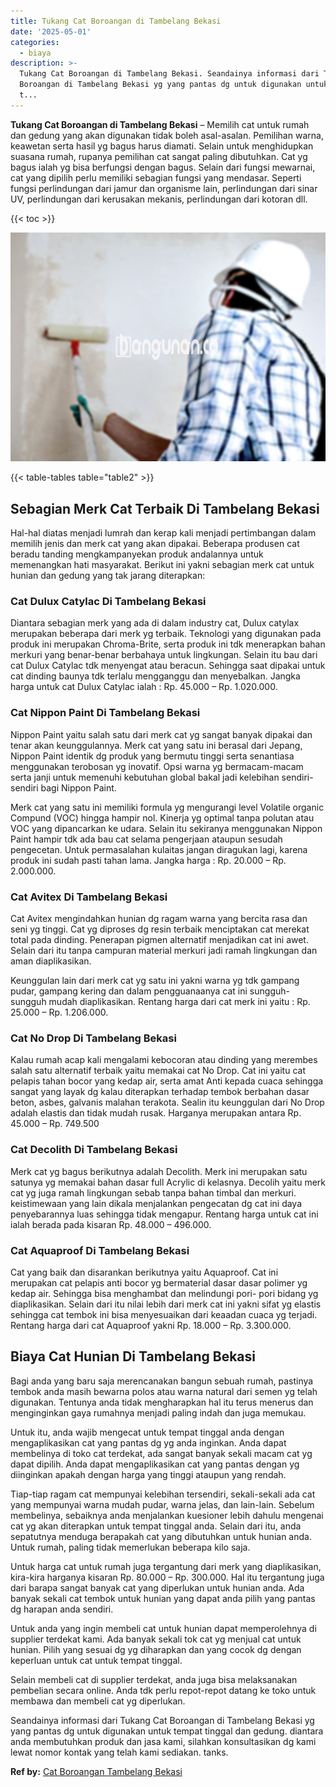 ```yaml
---
title: Tukang Cat Boroangan di Tambelang Bekasi
date: '2025-05-01'
categories:
  - biaya
description: >-
  Tukang Cat Boroangan di Tambelang Bekasi. Seandainya informasi dari Tukang Cat
  Boroangan di Tambelang Bekasi yg yang pantas dg untuk digunakan untuk tempat
  t...
---
```


**Tukang Cat Boroangan di Tambelang Bekasi** – Memilih cat untuk rumah dan gedung yang akan digunakan tidak boleh asal-asalan. Pemilihan warna, keawetan serta hasil yg bagus harus diamati. Selain untuk menghidupkan suasana rumah, rupanya pemilihan cat sangat paling dibutuhkan. Cat yg bagus ialah yg bisa berfungsi dengan bagus. Selain dari fungsi mewarnai, cat yang dipilih perlu memiliki sebagian fungsi yang mendasar. Seperti fungsi perlindungan dari jamur dan organisme lain, perlindungan dari sinar UV, perlindungan dari kerusakan mekanis, perlindungan dari kotoran dll.

{{< toc >}}

![Tukang Cat Boroangan di Tambelang Bekasi](/images/jasa-cat-murah34.png)

{{< table-tables table="table2" >}}

## Sebagian Merk Cat Terbaik Di Tambelang Bekasi

Hal-hal diatas menjadi lumrah dan kerap kali menjadi pertimbangan dalam memilih jenis dan merk cat yang akan dipakai. Beberapa produsen cat beradu tanding mengkampanyekan produk andalannya untuk memenangkan hati masyarakat. Berikut ini yakni sebagian merk cat untuk hunian dan gedung yang tak jarang diterapkan:

### Cat Dulux Catylac Di Tambelang Bekasi

Diantara sebagian merk yang ada di dalam industry cat, Dulux catylax merupakan beberapa dari merk yg terbaik. Teknologi yang digunakan pada produk ini merupakan Chroma-Brite, serta produk ini tdk menerapkan bahan merkuri yang benar-benar berbahaya untuk lingkungan. Selain itu bau dari cat Dulux Catylac tdk menyengat atau beracun. Sehingga saat dipakai untuk cat dinding baunya tdk terlalu mengganggu dan menyebalkan. Jangka harga untuk cat Dulux Catylac ialah : Rp. 45.000 – Rp. 1.020.000.

### Cat Nippon Paint Di Tambelang Bekasi

Nippon Paint yaitu salah satu dari merk cat yg sangat banyak dipakai dan tenar akan keunggulannya. Merk cat yang satu ini berasal dari Jepang, Nippon Paint identik dg produk yang bermutu tinggi serta senantiasa menggunakan terobosan yg inovatif. Opsi warna yg bermacam-macam serta janji untuk memenuhi kebutuhan global bakal jadi kelebihan sendiri-sendiri bagi Nippon Paint.

Merk cat yang satu ini memiliki formula yg mengurangi level Volatile organic Compund (VOC) hingga hampir nol. Kinerja yg optimal tanpa polutan atau VOC yang dipancarkan ke udara. Selain itu sekiranya menggunakan Nippon Paint hampir tdk ada bau cat selama pengerjaan ataupun sesudah pengecetan. Untuk permasalahan kulaitas jangan diragukan lagi, karena produk ini sudah pasti tahan lama. Jangka harga : Rp. 20.000 – Rp. 2.000.000.

### Cat Avitex Di Tambelang Bekasi

Cat Avitex mengindahkan hunian dg ragam warna yang bercita rasa dan seni yg tinggi. Cat yg diproses dg resin terbaik menciptakan cat merekat total pada dinding. Penerapan pigmen alternatif menjadikan cat ini awet. Selain dari itu tanpa campuran material merkuri jadi ramah lingkungan dan aman diaplikasikan.

Keunggulan lain dari merk cat yg satu ini yakni warna yg tdk gampang pudar, gampang kering dan dalam pengguanaanya cat ini sungguh-sungguh mudah diaplikasikan. Rentang harga dari cat merk ini yaitu : Rp. 25.000 – Rp. 1.206.000.

### Cat No Drop Di Tambelang Bekasi

Kalau rumah acap kali mengalami kebocoran atau dinding yang merembes salah satu alternatif terbaik yaitu memakai cat No Drop. Cat ini yaitu cat pelapis tahan bocor yang kedap air, serta amat Anti kepada cuaca sehingga sangat yang layak dg kalau diterapkan terhadap tembok berbahan dasar beton, asbes, galvanis malahan terakota. Sealin itu keunggulan dari No Drop adalah elastis dan tidak mudah rusak. Harganya merupakan antara Rp. 45.000 – Rp. 749.500

### Cat Decolith Di Tambelang Bekasi

Merk cat yg bagus berikutnya adalah Decolith. Merk ini merupakan satu satunya yg memakai bahan dasar full Acrylic di kelasnya. Decolih yaitu merk cat yg juga ramah lingkungan sebab tanpa bahan timbal dan merkuri. keistimewaan yang lain dikala menjalankan pengecatan dg cat ini daya penyebarannya luas sehingga tidak mengapur. Rentang harga untuk cat ini ialah berada pada kisaran Rp. 48.000 – 496.000.

### Cat Aquaproof Di Tambelang Bekasi

Cat yang baik dan disarankan berikutnya yaitu Aquaproof. Cat ini merupakan cat pelapis anti bocor yg bermaterial dasar dasar polimer yg kedap air. Sehingga bisa menghambat dan melindungi pori- pori bidang yg diaplikasikan. Selain dari itu nilai lebih dari merk cat ini yakni sifat yg elastis sehingga cat tembok ini bisa menyesuaikan dari keaadan cuaca yg terjadi. Rentang harga dari cat Aquaproof yakni Rp. 18.000 – Rp. 3.300.000.

## Biaya Cat Hunian Di Tambelang Bekasi

Bagi anda yang baru saja merencanakan bangun sebuah rumah, pastinya tembok anda masih bewarna polos atau warna natural dari semen yg telah digunakan. Tentunya anda tidak mengharapkan hal itu terus menerus dan menginginkan gaya rumahnya menjadi paling indah dan juga memukau.

Untuk itu, anda wajib mengecat untuk tempat tinggal anda dengan mengaplikasikan cat yang pantas dg yg anda inginkan. Anda dapat membelinya di toko cat terdekat, ada sangat banyak sekali macam cat yg dapat dipilih. Anda dapat mengaplikasikan cat yang pantas dengan yg diinginkan apakah dengan harga yang tinggi ataupun yang rendah.

Tiap-tiap ragam cat mempunyai kelebihan tersendiri, sekali-sekali ada cat yang mempunyai warna mudah pudar, warna jelas, dan lain-lain. Sebelum membelinya, sebaiknya anda menjalankan kuesioner lebih dahulu mengenai cat yg akan diterapkan untuk tempat tinggal anda. Selain dari itu, anda sepatutnya menduga berapakah cat yang dibutuhkan untuk hunian anda. Untuk rumah, paling tidak memerlukan beberapa kilo saja.

Untuk harga cat untuk rumah juga tergantung dari merk yang diaplikasikan, kira-kira harganya kisaran Rp. 80.000 – Rp. 300.000. Hal itu tergantung juga dari barapa sangat banyak cat yang diperlukan untuk hunian anda. Ada banyak sekali cat tembok untuk hunian yang dapat anda pilih yang pantas dg harapan anda sendiri.

Untuk anda yang ingin membeli cat untuk hunian dapat memperolehnya di supplier terdekat kami. Ada banyak sekali tok cat yg menjual cat untuk hunian. Pilih yang sesuai dg yg diharapkan dan yang cocok dg dengan keperluan untuk cat untuk tempat tinggal.

Selain membeli cat di supplier terdekat, anda juga bisa melaksanakan pembelian secara online. Anda tdk perlu repot-repot datang ke toko untuk membawa dan membeli cat yg diperlukan.

Seandainya informasi dari Tukang Cat Boroangan di Tambelang Bekasi yg yang pantas dg untuk digunakan untuk tempat tinggal dan gedung. diantara anda membutuhkan produk dan jasa kami, silahkan konsultasikan dg kami lewat nomor kontak yang telah kami sediakan. tanks.

**Ref by:** [Cat Boroangan Tambelang Bekasi](https://id.wikipedia.org/wiki/Cat)
